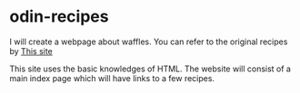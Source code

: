 # odin-recipes

I will create a webpage about waffles.
You can refer to the original recipes by 
<a href="https://www.allrecipes.com/recipes/1316/breakfast-and-brunch/waffles/">This site</a>

This site uses the basic knowledges of HTML. The website will consist of a main index page which will have links to a few recipes.
